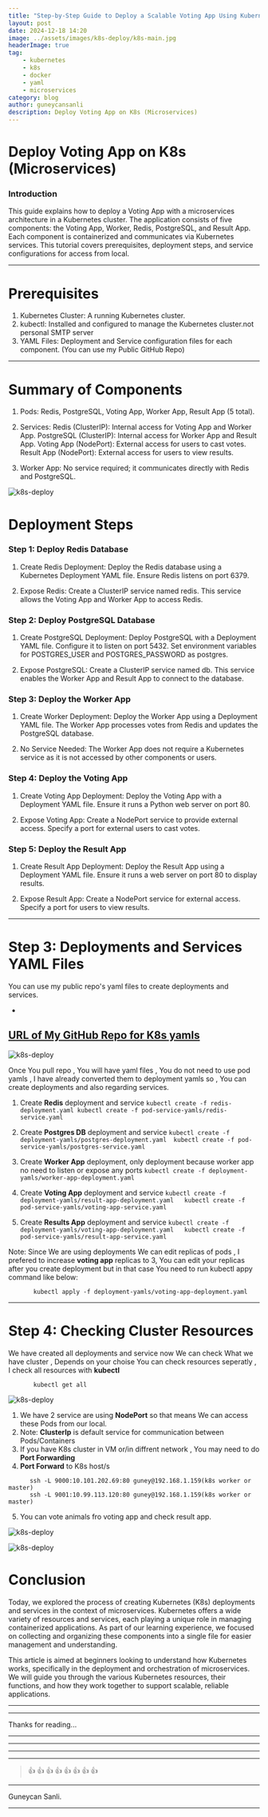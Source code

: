 ```yaml
---
title: "Step-by-Step Guide to Deploy a Scalable Voting App Using Kubernetes"
layout: post
date: 2024-12-18 14:20
image: ../assets/images/k8s-deploy/k8s-main.jpg
headerImage: true
tag:
    - kubernetes
    - k8s
    - docker
    - yaml
    - microservices
category: blog
author: guneycansanli
description: Deploy Voting App on K8s (Microservices)
---
```


# Deploy Voting App on K8s (Microservices)

### Introduction

This guide explains how to deploy a Voting App with a microservices architecture in a Kubernetes cluster. The application consists of five components: the Voting App, Worker, Redis, PostgreSQL, and Result App. Each component is containerized and communicates via Kubernetes services. This tutorial covers prerequisites, deployment steps, and service configurations for access from local.

* * *

# Prerequisites

1.  Kubernetes Cluster: A running Kubernetes cluster.
2.  kubectl: Installed and configured to manage the Kubernetes cluster.not personal SMTP server
3.  YAML Files: Deployment and Service configuration files for each component. (You can use my Public GitHub Repo)

* * *

# Summary of Components

1. Pods:
    Redis, PostgreSQL, Voting App, Worker App, Result App (5 total).

2. Services:
    Redis (ClusterIP): Internal access for Voting App and Worker App.
    PostgreSQL (ClusterIP): Internal access for Worker App and Result App.
    Voting App (NodePort): External access for users to cast votes.
    Result App (NodePort): External access for users to view results.

3. Worker App:
    No service required; it communicates directly with Redis and PostgreSQL.


![k8s-deploy][1]

# Deployment Steps

### Step 1: Deploy Redis Database

1. Create Redis Deployment:
    Deploy the Redis database using a Kubernetes Deployment YAML file.
    Ensure Redis listens on port 6379.

2. Expose Redis:
    Create a ClusterIP service named redis.
    This service allows the Voting App and Worker App to access Redis.

### Step 2: Deploy PostgreSQL Database

1. Create PostgreSQL Deployment:
    Deploy PostgreSQL with a Deployment YAML file.
    Configure it to listen on port 5432.
    Set environment variables for POSTGRES_USER and POSTGRES_PASSWORD as postgres.

2. Expose PostgreSQL:
    Create a ClusterIP service named db.
    This service enables the Worker App and Result App to connect to the database.

### Step 3: Deploy the Worker App

1. Create Worker Deployment:
    Deploy the Worker App using a Deployment YAML file.
    The Worker App processes votes from Redis and updates the PostgreSQL database.

2. No Service Needed:
    The Worker App does not require a Kubernetes service as it is not accessed by other components or users.

### Step 4: Deploy the Voting App

1. Create Voting App Deployment:
    Deploy the Voting App with a Deployment YAML file.
    Ensure it runs a Python web server on port 80.

2. Expose Voting App:
    Create a NodePort service to provide external access.
    Specify a port for external users to cast votes.

### Step 5: Deploy the Result App

1. Create Result App Deployment:
    Deploy the Result App using a Deployment YAML file.
    Ensure it runs a web server on port 80 to display results.

2. Expose Result App:
    Create a NodePort service for external access.
    Specify a port for users to view results.


* * *

# Step 3: Deployments and Services YAML Files 

You can use my public repo's yaml files to create deployments and services.

-
[URL of My GitHub Repo for K8s yamls](https://github.com/guneycansanli/k8s-training)
-

![k8s-deploy][2]


Once You pull repo , You will have yaml files , You do not need to use pod yamls , I have already converted them to deployment yamls so , You can create deployments and also regarding services. 

1. Create **Redis** deployment and service 
        ```
            kubectl create -f redis-deployment.yaml
            kubectl create -f pod-service-yamls/redis-service.yaml
        ```

2. Create **Postgres DB** deployment and service 
        ```
            kubectl create -f deployment-yamls/postgres-deployment.yaml 
            kubectl create -f pod-service-yamls/postgres-service.yaml
        ```

3. Create **Worker App** deployment, only deployment because worker app no need to listen or expose any ports
        ```
            kubectl create -f deployment-yamls/worker-app-deployment.yaml
        ```

4. Create **Voting App** deployment and service 
        ```
            kubectl create -f deployment-yamls/result-app-deployment.yaml  
            kubectl create -f pod-service-yamls/voting-app-service.yaml
        ```

5. Create **Results App** deployment and service 
        ```
            kubectl create -f deployment-yamls/voting-app-deployment.yaml  
            kubectl create -f pod-service-yamls/result-app-service.yaml 
        ```


Note: Since We are using deployments We can edit replicas of pods , I prefered to increase **voting app** replicas to 3, You can edit your replicas after you create deployment but in that case You need to run kubectl appy command like below:
 ```
        kubectl apply -f deployment-yamls/voting-app-deployment.yaml 
 ```

* * *

# Step 4: Checking Cluster Resources

We have created all deployments and service now We can check What we have cluster , Depends on your choise You can check resources seperatly , I check all resources with **kubectl**
 ```
        kubectl get all
 ```

![k8s-deploy][3]

1. We have 2 service are using **NodePort** so that means We can access these Pods from our local.
2. Note: **ClusterIp** is default service for communication between Pods/Containers
3. If you have K8s cluster in VM or/in diffrent network , You may need to do **Port Forwarding**
4. **Port Forward** to K8s host/s
 ```
       ssh -L 9000:10.101.202.69:80 guney@192.168.1.159(k8s worker or master) 
       ssh -L 9001:10.99.113.120:80 guney@192.168.1.159(k8s worker or master) 
 ```

5. You can vote animals fro voting app and check result app. 

![k8s-deploy][4]

![k8s-deploy][5]

# Conclusion

Today, we explored the process of creating Kubernetes (K8s) deployments and services in the context of microservices. Kubernetes offers a wide variety of resources and services, each playing a unique role in managing containerized applications. As part of our learning experience, we focused on collecting and organizing these components into a single file for easier management and understanding.

This article is aimed at beginners looking to understand how Kubernetes works, specifically in the deployment and orchestration of microservices. We will guide you through the various Kubernetes resources, their functions, and how they work together to support scalable, reliable applications. 

* * *

---

Thanks for reading...

---

---

---

---

> :+1: :+1: :+1: :+1: :+1: :+1: :+1: :+1:

---

Guneycan Sanli.

---

[1]: ../assets/images/k8s-deploy/k8s-deploy-1.jpg
[2]: ../assets/images/k8s-deploy/k8s-deploy-2.jpg
[3]: ../assets/images/k8s-deploy/k8s-deploy-3.jpg
[4]: ../assets/images/k8s-deploy/k8s-deploy-4.jpg
[5]: ../assets/images/k8s-deploy/k8s-deploy-5.jpg


